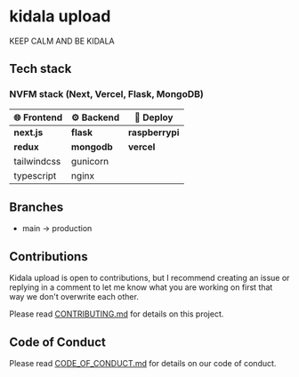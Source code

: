 # kidala upload

KEEP CALM AND BE KIDALA

## Tech stack

### **NVFM** stack (Next, Vercel, Flask, MongoDB)

🌐 Frontend |  ⚙ Backend |  🚚 Deploy
----------- | ----------- | -----------
**next.js** | **flask**   | **raspberrypi**
**redux**   | **mongodb** |  **vercel**
tailwindcss | gunicorn    |
typescript  | nginx       |

## Branches

-   main -> production

## Contributions

Kidala upload is open to contributions, but I recommend creating an issue or replying in a comment to let me know what you are working on first that way we don't overwrite each other.

Please read [CONTRIBUTING.md](https://github.com/RobzLegz/kidala-upload/blob/main/CONTRIBUTING.md) for details on this project.

## Code of Conduct

Please read [CODE_OF_CONDUCT.md](https://github.com/RobzLegz/kidala-upload/blob/main/CODE_OF_CONDUCT.md) for details on our code of conduct.

